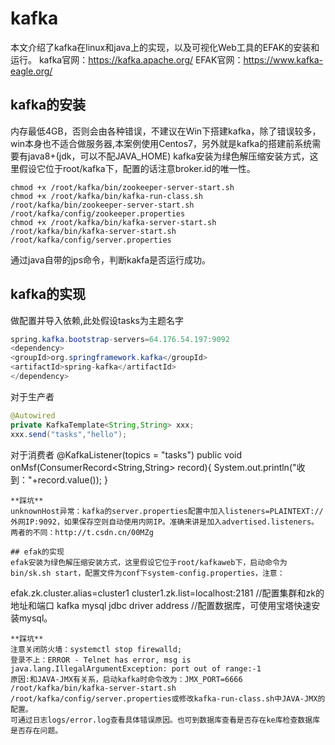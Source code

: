 # kafka
本文介绍了kafka在linux和java上的实现，以及可视化Web工具的EFAK的安装和运行。
kafka官网：https://kafka.apache.org/
EFAK官网：https://www.kafka-eagle.org/

## kafka的安装
内存最低4GB，否则会由各种错误，不建议在Win下搭建kafka，除了错误较多，win本身也不适合做服务器,本案例使用Centos7，另外就是kafka的搭建前系统需要有java8+(jdk，可以不配JAVA_HOME)
kafka安装为绿色解压缩安装方式，这里假设它位于root/kafka下，配置的话注意broker.id的唯一性。
````
chmod +x /root/kafka/bin/zookeeper-server-start.sh
chmod +x /root/kafka/bin/kafka-run-class.sh
/root/kafka/bin/zookeeper-server-start.sh /root/kafka/config/zookeeper.properties
chmod +x /root/kafka/bin/kafka-server-start.sh
/root/kafka/bin/kafka-server-start.sh /root/kafka/config/server.properties
````
通过java自带的jps命令，判断kakfa是否运行成功。

## kafka的实现
做配置并导入依赖,此处假设tasks为主题名字
````java
spring.kafka.bootstrap-servers=64.176.54.197:9092
<dependency>
<groupId>org.springframework.kafka</groupId>
<artifactId>spring-kafka</artifactId>
</dependency>
````
对于生产者
````java
@Autowired
private KafkaTemplate<String,String> xxx;
xxx.send("tasks","hello");
````
对于消费者
@KafkaListener(topics = "tasks")
    public void  onMsf(ConsumerRecord<String,String> record){
        System.out.println("收到："+record.value());
    }
````
**踩坑**
unknownHost异常：kafka的server.properties配置中加入listeners=PLAINTEXT://外网IP:9092，如果保存空则自动使用内网IP。准确来讲是加入advertised.listeners。
两者的不同：http://t.csdn.cn/00MZg

## efak的实现
efak安装为绿色解压缩安装方式，这里假设它位于root/kafkaweb下，启动命令为bin/sk.sh start，配置文件为conf下system-config.properties，注意：
````
efak.zk.cluster.alias=cluster1
cluster1.zk.list=localhost:2181 //配置集群和zk的地址和端口
kafka mysql jdbc driver address //配置数据库，可使用宝塔快速安装mysql。
````
**踩坑**
注意关闭防火墙：systemctl stop firewalld;
登录不上：ERROR - Telnet has error, msg is java.lang.IllegalArgumentException: port out of range:-1
原因:和JAVA-JMX有关系，启动kafka时命令改为：JMX_PORT=6666 /root/kafka/bin/kafka-server-start.sh /root/kafka/config/server.properties或修改kafka-run-class.sh中JAVA-JMX的配置。
可通过日志logs/error.log查看具体错误原因。也可到数据库查看是否存在ke库检查数据库是否存在问题。


